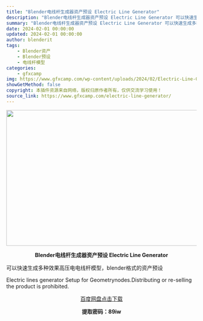 ```yaml
---
title: "Blender电线杆生成器资产预设 Electric Line Generator"
description: "Blender电线杆生成器资产预设 Electric Line Generator 可以快速生成多种效果高压电电线杆模型，blender格式的资产预设 Electric lines generator..."
summary: "Blender电线杆生成器资产预设 Electric Line Generator 可以快速生成多种效果高压电电线杆模型，blender格式的资产预设 Electric lines generator..."
date: 2024-02-01 00:00:00
updated: 2024-02-01 00:00:00
author: blenderit
tags: 
    - Blender资产
    - Blender预设
    - 电线杆模型
categories:
    - gfxcamp
img: https://www.gfxcamp.com/wp-content/uploads/2024/02/Electric-Line-Generator.jpg
showGetMethod: false
copyright: 本插件资源来自网络，版权归原作者所有，仅供交流学习使用！
source_link: https://www.gfxcamp.com/electric-line-generator/
---
```

<div><p><img decoding="async" class="aligncenter size-full wp-image-118320" src="https://www.gfxcamp.com/wp-content/uploads/2024/02/Electric-Line-Generator.jpg" data-src="https://www.gfxcamp.com/wp-content/uploads/2024/02/Electric-Line-Generator.jpg" alt="" width="640" height="360" data-srcset="https://www.gfxcamp.com/wp-content/uploads/2024/02/Electric-Line-Generator.jpg 640w, https://www.gfxcamp.com/wp-content/uploads/2024/02/Electric-Line-Generator-150x84.jpg 150w" data-sizes="(max-width: 640px) 100vw, 640px"></p><p style="text-align: center;"><strong>Blender电线杆生成器资产预设 Electric Line Generator</strong></p><p data-pm-slice="1 1 []">可以快速生成多种效果高压电电线杆模型，blender格式的资产预设</p><p data-pm-slice="1 1 []">Electric lines generator Setup for Geometrynodes.Distributing or re-selling the product is prohibited.</p><p style="text-align: center;"><a class="maxbutton-3 maxbutton maxbutton-baidu" target="_blank" rel="noopener" href="https://pan.baidu.com/s/1zyUSYGYAmgKWedmxK3EAIg?pwd=89iw"><span class="mb-text">百度网盘点击下载</span></a></p><p style="text-align: center;"><strong>提取密码：89iw</strong></p></div>